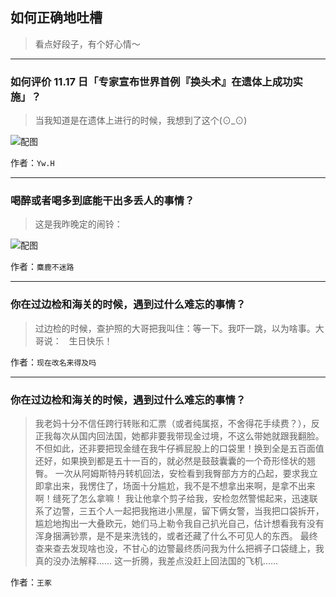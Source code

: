 ## 如何正确地吐槽

> 看点好段子，有个好心情～


 
---

### 如何评价 11.17 日「专家宣布世界首例『换头术』在遗体上成功实施」？

> 当我知道是在遗体上进行的时候，我想到了这个(⊙_⊙)



![配图](http://pic1.zhimg.com/70/v2-77ee1e2a340a36db3b434eb4b2504b54_b.jpg)


作者：`Yw.H`

---

### 喝醉或者喝多到底能干出多丢人的事情？

> 这是我昨晚定的闹铃：



![配图](http://pic4.zhimg.com/70/v2-d5a1f255938a382885a800a9e17b42af_b.jpg)


作者：`麋鹿不迷路`

---

### 你在过边检和海关的时候，遇到过什么难忘的事情？

> 过边检的时候，查护照的大哥把我叫住：等一下。我吓一跳，以为啥事。大哥说：
>  
> 生日快乐！


作者：`现在改名来得及吗`

---

### 你在过边检和海关的时候，遇到过什么难忘的事情？

> 我老妈十分不信任跨行转账和汇票（或者纯属抠，不舍得花手续费？），反正我每次从国内回法国，她都非要我带现金过境，不这么带她就跟我翻脸。不但如此，还非要把现金缝在我牛仔裤屁股上的口袋里！换到全是五百面值还好，如果换到都是五十一百的，就必然是鼓鼓囊囊的一个奇形怪状的翘臀。
> 一次从阿姆斯特丹转机回法，安检看到我臀部方方的凸起，要求我立即拿出来，我愣住了，场面十分尴尬，我不是不想拿出来啊，是拿不出来啊！缝死了怎么拿嘛！
> 我让他拿个剪子给我，安检忽然警惕起来，迅速联系了边警，三五个人一起把我拖进小黑屋，留下俩女警，当我把口袋拆开，尴尬地掏出一大叠欧元，她们马上勒令我自己扒光自己，估计想看我有没有浑身捆满钞票，是不是来洗钱的，或者还藏了什么不可见人的东西。
> 最终查来查去发现啥也没，不甘心的边警最终质问我为什么把裤子口袋缝上，我真的没办法解释……
> 这一折腾，我差点没赶上回法国的飞机……


作者：`王豖`